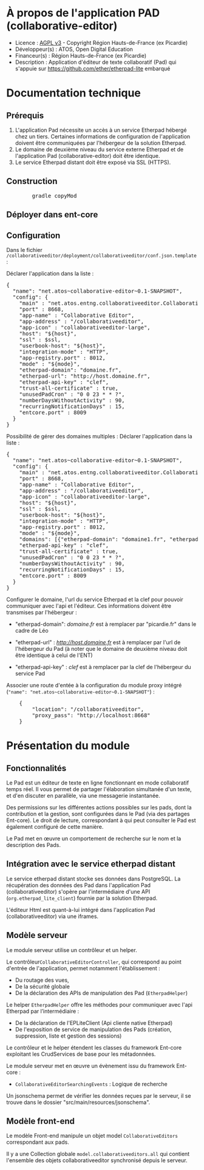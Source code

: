 # À propos de l'application PAD (collaborative-editor)

* Licence : [AGPL v3](http://www.gnu.org/licenses/agpl.txt) - Copyright Région Hauts-de-France (ex Picardie)
* Développeur(s) : ATOS, Open Digital Education
* Financeur(s) : Région Hauts-de-France (ex Picardie)
* Description : Application d'éditeur de texte collaboratif (Pad) qui s'appuie sur https://github.com/ether/etherpad-lite embarqué

# Documentation technique

## Prérequis

 1. L'application Pad nécessite un accès à un service Etherpad hébergé chez un tiers. Certaines informations de configuration de l'application doivent être communiquées par l'hébergeur de la solution Etherpad.
 2. Le domaine de deuxième niveau du service externe Etherpad et de l'application Pad (collaborative-editor) doit être identique.
 3. Le service Etherpad distant doit être exposé via SSL (HTTPS).

## Construction

<pre>
		gradle copyMod
</pre>

## Déployer dans ent-core


## Configuration

Dans le fichier `/collaborativeeditor/deployment/collaborativeeditor/conf.json.template` :


Déclarer l'application dans la liste :
<pre>
{
  "name": "net.atos~collaborative-editor~0.1-SNAPSHOT",
  "config": {
    "main" : "net.atos.entng.collaborativeeditor.CollaborativeEditor",
    "port" : 8668,
    "app-name" : "Collaborative Editor",
    "app-address" : "/collaborativeeditor",
    "app-icon" : "collaborativeeditor-large",
    "host": "${host}",
    "ssl" : $ssl,
    "userbook-host": "${host}",
    "integration-mode" : "HTTP",
    "app-registry.port" : 8012,
    "mode" : "${mode}",
    "etherpad-domain": "domaine.fr",
    "etherpad-url": "http://host.domaine.fr",
    "etherpad-api-key" : "clef",
    "trust-all-certificate" : true,
    "unusedPadCron" : "0 0 23 * * ?",
    "numberDaysWithoutActivity" : 90,
    "recurringNotificationDays" : 15,
    "entcore.port" : 8009  
  }
}
</pre>

Possibilité de gérer des domaines multiples :
Déclarer l'application dans la liste :
<pre>
{
  "name": "net.atos~collaborative-editor~0.1-SNAPSHOT",
  "config": {
    "main" : "net.atos.entng.collaborativeeditor.CollaborativeEditor",
    "port" : 8668,
    "app-name" : "Collaborative Editor",
    "app-address" : "/collaborativeeditor",
    "app-icon" : "collaborativeeditor-large",
    "host": "${host}",
    "ssl" : $ssl,
    "userbook-host": "${host}",
    "integration-mode" : "HTTP",
    "app-registry.port" : 8012,
    "mode" : "${mode}",
    "domains": [{"etherpad-domain": "domaine1.fr", "etherpad-url": "http://host.domaine1.fr"}, {"etherpad-domain": "domaine2.fr", "etherpad-url": "http://host.domaine2.fr/pad"}],
    "etherpad-api-key" : "clef",
    "trust-all-certificate" : true,
    "unusedPadCron" : "0 0 23 * * ?",
    "numberDaysWithoutActivity" : 90,
    "recurringNotificationDays" : 15,
    "entcore.port" : 8009
  }
}
</pre>

Configurer le domaine, l'url du service Etherpad et la clef pour pouvoir communiquer avec l'api et l'éditeur. Ces informations doivent être transmises par l'hébergeur :

 - "etherpad-domain": *domaine.fr* est à remplacer par "picardie.fr" dans le cadre de Léo

 - "etherpad-url" : *http://host.domaine.fr* est à remplacer par l'url de l'hébergeur du Pad (à noter que le  domaine de deuxième niveau doit être identique à celui de l'ENT)

 - "etherpad-api-key" : *clef* est à remplacer par la clef de l'hébergeur du service Pad

Associer une route d'entée à la configuration du module proxy intégré (`"name": "net.atos~collaborative-editor~0.1-SNAPSHOT"`) :
<pre>
	{
		"location": "/collaborativeeditor",
		"proxy_pass": "http://localhost:8668"
	}
</pre>



# Présentation du module

## Fonctionnalités

Le Pad est un éditeur de texte en ligne fonctionnant en mode collaboratif temps réel. 
Il vous permet de partager l'élaboration simultanée d'un texte, et d'en discuter en parallèle, via une messagerie instantanée.

Des permissions sur les différentes actions possibles sur les pads, dont la contribution et la gestion, sont configurées dans le Pad (via des partages Ent-core). 
Le droit de lecture, correspondant à qui peut consulter le Pad est également configuré de cette manière. 

Le Pad met en œuvre un comportement de recherche sur le nom et la description des Pads.

## Intégration avec le service etherpad distant

Le service etherpad distant stocke ses données dans PostgreSQL. La récupération des données des Pad dans l'application Pad (collaborativeeditor) s'opère par l'intermédiaire d'une API (`org.etherpad_lite_client`) fournie par la solution Etherpad.

L'éditeur Html est quant-à-lui intégré dans l'application Pad (collaborativeeditor) via une iframes.

## Modèle serveur

Le module serveur utilise un contrôleur et un helper.

Le contrôleur`CollaborativeEditorController`, qui correspond au point d'entrée de l'application, permet notamment l'établissement :
 * Du routage des vues, 
 * De la sécurité globale
 * De la déclaration des APIs de manipulation des Pad (`EtherpadHelper`)
 
 Le helper `EtherpadHelper` offre les méthodes pour communiquer avec l'api Etherpad par l’intermédiaire : 
 * De la déclaration de l'EPLiteClient (Api cliente native Etherpad)
 * De l'exposition de service de manipulation des Pads (création, suppression, liste et gestion des sessions)
 
Le contrôleur et le helper étendent les classes du framework Ent-core exploitant les CrudServices de base pour les métadonnées.

Le module serveur met en œuvre un évènement issu du framework Ent-core :

* `CollaborativeEditorSearchingEvents` : Logique de recherche

Un jsonschema permet de vérifier les données reçues par le serveur, il se trouve dans le dossier "src/main/resources/jsonschema".

## Modèle front-end

Le modèle Front-end manipule un objet model `CollaborativeEditors` correspondant aux pads.

Il y a une Collection globale `model.collaborativeeditors.all` qui contient l'ensemble des objets collaborativeeditor synchronisé depuis le serveur.
